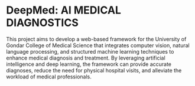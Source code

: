 # DeepMed: AI MEDICAL DIAGNOSTICS
This project aims to develop a web-based framework for the University of Gondar College of Medical Science that integrates computer vision, natural language processing, and structured machine learning techniques to enhance medical diagnosis and treatment. By leveraging artificial intelligence and deep learning, the framework can provide accurate diagnoses, reduce the need for physical hospital visits, and alleviate the workload of medical professionals.
